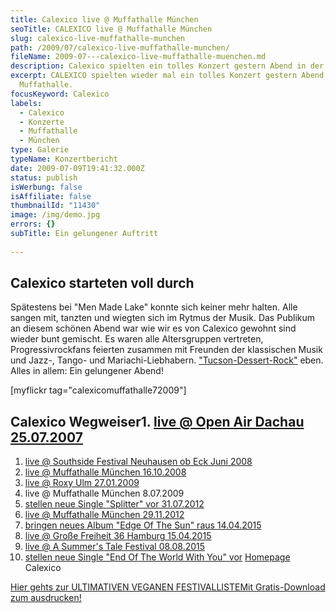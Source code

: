 ```yaml
---
title: Calexico live @ Muffathalle München
seoTitle: CALEXICO live @ Muffathalle München
slug: calexico-live-muffathalle-munchen
path: /2009/07/calexico-live-muffathalle-munchen/
fileName: 2009-07---calexico-live-muffathalle-muenchen.md
description: Calexico spielten ein tolles Konzert gestern Abend in der Muffathalle
excerpt: CALEXICO spielten wieder mal ein tolles Konzert gestern Abend in der
  Muffathalle.
focusKeyword: Calexico
labels:
  - Calexico
  - Konzerte
  - Muffathalle
  - München
type: Galerie
typeName: Konzertbericht
date: 2009-07-09T19:41:32.000Z
status: publish
isWerbung: false
isAffiliate: false
thumbnailId: "11430"
image: /img/demo.jpg
errors: {}
subTitle: Ein gelungener Auftritt
  
---
```


## Calexico starteten voll durch

Spätestens bei "Men Made Lake" konnte sich keiner mehr halten. Alle sangen mit,
tanzten und wiegten sich im Rytmus der Musik. Das Publikum an diesem schönen
Abend war wie wir es von Calexico gewohnt sind wieder bunt gemischt. Es waren
alle Altersgruppen vertreten, Progressivrockfans feierten zusammen mit Freunden
der klassischen Musik und Jazz-, Tango- und Mariachi-Liebhabern.
["Tucson-Dessert-Rock"](http://www.myheimat.de/gersthofen/beitrag/72127/calexico-live-roxy-ulm-27012009/)
eben. Alles in allem: Ein gelungener Abend!

[myflickr tag="calexicomuffathalle72009"]

## Calexico Wegweiser1. [live @ Open Air Dachau 25.07.2007](/2015/04/calexico-live-open-air-dachau-25-07-2007/)

1.  [live @ Southside Festival Neuhausen ob Eck Juni 2008](/2015/04/calexico-live-southside-festival-2008/)
1.  [live @ Muffathalle München 16.10.2008](/2015/04/calexico-live-muffathalle-muenchen-16-10-2008/)
1.  [live @ Roxy Ulm 27.01.2009](/2009/01/calexico-live-roxy-ulm/)
1.  live @ Muffathalle München 8.07.2009
1.  [stellen neue Single "Splitter" vor 31.07.2012](/2012/07/calexico-stellen-neue-singe-splitter-vor/)
1.  [live @ Muffathalle München 29.11.2012](/2012/12/calexico-live-muffathalle-munchen-29-11-2012/)
1.  [bringen neues Album "Edge Of The Sun" raus 14.04.2015](/2015/04/calexico-edge-of-the-sun-ist-da/)
1.  [live @ Große Freiheit 36 Hamburg 15.04.2015](/2015/04/calexico-live-grosse-freiheit-36-15-04-2015/)
1.  [live @ A Summer's Tale Festival 08.08.2015](/2015/08/calexico-live-a-summers-tale-festival-2015/)
1.  [stellen neue Single "End Of The World With You" vor](/2017/10/calexico-the-thread-that-keeps-us/)
    [Homepage](http://www.casadecalexico.com) Calexico

[Hier gehts zur ULTIMATIVEN VEGANEN FESTIVALLISTEMit Gratis-Download zum ausdrucken!](/2015/03/die-ultimative-vegane-festivalliste)

  
